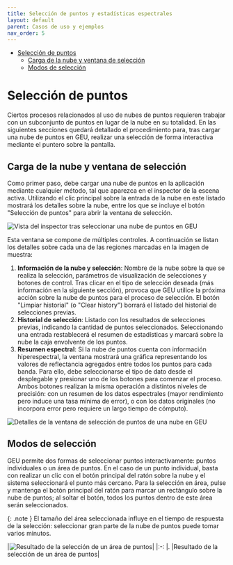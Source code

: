 ```yaml
---
title: Selección de puntos y estadísticas espectrales
layout: default
parent: Casos de uso y ejemplos
nav_order: 5
---
```


- [Selección de puntos](#selección-de-puntos)
  - [Carga de la nube y ventana de selección](#carga-de-la-nube-y-ventana-de-selección)
  - [Modos de selección](#modos-de-selección)


# Selección de puntos

Ciertos procesos relacionados al uso de nubes de puntos requieren trabajar con un subconjunto de puntos en lugar de la nube en su totalidad. En las siguientes secciones quedará detallado el procedimiento para, tras cargar una nube de puntos en GEU, realizar una selección de forma interactiva mediante el puntero sobre la pantalla.

## Carga de la nube y ventana de selección

Como primer paso, debe cargar una nube de puntos en la aplicación mediante cualquier método, tal que aparezca en el inspector de la escena activa. Utilizando el clic principal sobre la entrada de la nube en este listado mostrará los detalles sobre la nube, entre los que se incluye el botón "Selección de puntos" para abrir la ventana de selección.


![Vista del inspector tras seleccionar una nube de puntos en GEU](../Assets/Images/seleccion_input.png)

Esta ventana se compone de múltiples controles. A continuación se listan los detalles sobre cada una de las regiones marcadas en la imagen de muestra:

1. **Información de la nube y selección**: Nombre de la nube sobre la que se realiza la selección, parámetros de visualización de selecciones y botones de control. Tras clicar en el tipo de selección deseada (más información en la siguiente sección), provoca que GEU utilice la próxima acción sobre la nube de puntos para el proceso de selección. El botón "Limpiar historial" (o "Clear history") borrará el listado del historial de selecciones previas.
2. **Historial de selección**: Listado con los resultados de selecciones previas, indicando la cantidad de puntos seleccionados. Seleccionando una entrada restablecerá el resumen de estadísticas y marcará sobre la nube la caja envolvente de los puntos.
3. **Resumen espectral**: Si la nube de puntos cuenta con información hiperespectral, la ventana mostrará una gráfica representando los valores de reflectancia agregados entre todos los puntos para cada banda. Para ello, debe seleccionarse el tipo de dato desde el desplegable y presionar uno de los botones para comenzar el proceso. Ambos botones realizan la misma operación a distintos niveles de precisión: con un resumen de los datos espectrales (mayor rendimiento pero induce una tasa mínima de error), o con los datos originales (no incorpora error pero requiere un largo tiempo de cómputo).

![Detalles de la ventana de selección de puntos de una nube en GEU](../Assets/Images/seleccion_window.png)


## Modos de selección

GEU permite dos formas de seleccionar puntos interactivamente: puntos individuales o un área de puntos. En el caso de un punto individual, basta con realizar un clic con el botón principal del ratón sobre la nube y el sistema seleccionará el punto más cercano. Para la selección en área, pulse y mantenga el botón principal del ratón para marcar un rectángulo sobre la nube de puntos; al soltar el botón, todos los puntos dentro de este área serán seleccionados.

{: .note }
El tamaño del área seleccionada influye en el tiempo de respuesta de la selección: seleccionar gran parte de la nube de puntos puede tomar varios minutos.

|![Resultado de la selección de un área de puntos](../Assets/Images/seleccion_selArea.png)|
|:-: |.
|Resultado de la selección de un área de puntos|

<!-- # Análisis espectral

Uno de los usos para la selección de un subconjunto de puntos consiste en realizar un análisis a menor escala sobre la información espectral fusionada en la nube. Dado el gran tamaño de los datos fusionados, trabajar con la totalidad de los mismos requiere tiempos de ejecución excesivos y un alto uso de los recursos del sistema; esto se solventa limitando el conjunto de datos a un subconjunto mucho menor seleccionado manualmente.

{: .warning }
La visualización espectral se encuentra limitada a datos hiperespectrales.

Desde la propia ventana de selección, al marcar un entrada del historial se mostrará una gráfica sobre la cual pueden visualizarse los datos espectrales. Sobre esta, el selector desplegable permite elegir qué tipo de información consultar, y los botones junto a este acceden y generan la gráfica con los datos asociados. -->
